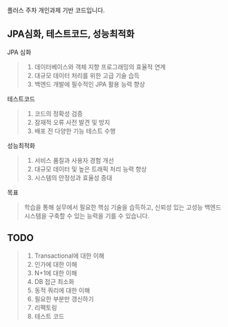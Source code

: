 플러스 주차 개인과제 기반 코드입니다.

## **JPA심화, 테스트코드, 성능최적화**

JPA 심화
>1. 데이터베이스와 객체 지향 프로그래밍의 효율적 연계 
>2. 대규모 데이터 처리를 위한 고급 기술 습득
>3. 백엔드 개발에 필수적인 JPA 활용 능력 향상

테스트코드
>1. 코드의 정확성 검증
>2. 잠재적 오류 사전 발견 및 방지
>3. 배포 전 다양한 기능 테스트 수행

성능최적화
>1. 서비스 품질과 사용자 경험 개선
>2. 대규모 데이터 및 높은 트래픽 처리 능력 향상
>3. 시스템의 안정성과 효율성 증대

목표
>학습을 통해 실무에서 필요한 핵심 기술을 습득하고, 신뢰성 있는 고성능 백엔드 시스템을 구축할 수 있는 능력을 기를 수 있습니다.
## **TODO**
>1. Transactional에 대한 이해
>2. 인가에 대한 이해
>3. N+1에 대한 이해
>4. DB 접근 최소화
>5. 동적 쿼리에 대한 이해
>6. 필요한 부분만 갱신하기
>7. 리팩토링
>8. 테스트 코드
